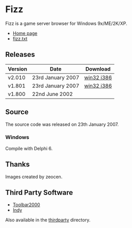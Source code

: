 # Fizz

Fizz is a game server browser for Windows 9x/ME/2K/XP.

* [Home page](https://www.nisda.net/fizz.html)
* [fizz.txt](fizz.txt)

## Releases

Version|Date|Download
---|---|---
v2.010|23rd January 2007|[win32 i386](https://www.nisda.net/files/fizz-v2.010.zip)
v1.801|23rd January 2007|[win32 i386](https://www.nisda.net/files/fizz-v1.801.zip)
v1.800|22nd June 2002

## Source

The source code was released on 23th January 2007.

### Windows

Compile with Delphi 6.

## Thanks

Images created by zeocen.

## Third Party Software

* [Toolbar2000](http://www.jrsoftware.org/tb2k.php)
* [Indy](http://www.indyproject.org)

Also available in the [thirdparty](thirdparty) directory.
